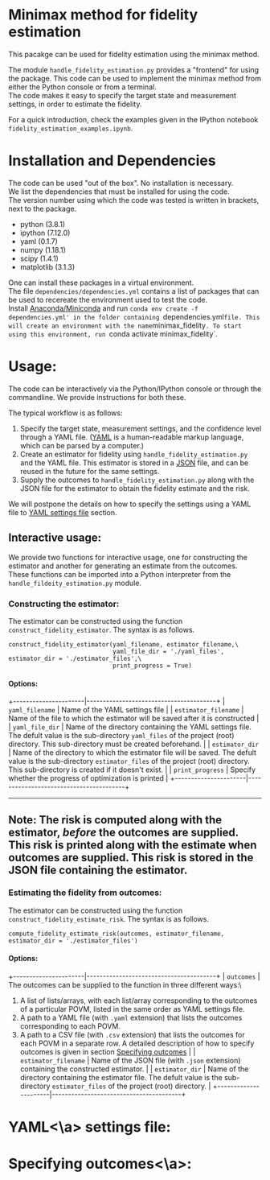 # Minimax method for fidelity estimation

This pacakge can be used for fidelity estimation using the minimax method.

The module `handle_fidelity_estimation.py` provides a "frontend" for using the package. This code can be used to implement the minimax method from either the Python console or from a terminal.\
The code makes it easy to specify the target state and measurement settings, in order to estimate the fidelity.

For a quick introduction, check the examples given in the IPython notebook `fidelity_estimation_examples.ipynb`.

# Installation and Dependencies
The code can be used "out of the box". No installation is necessary.\
We list the dependencies that must be installed for using the code.\
The version number using which the code was tested is written in brackets, next to the package.

- python (3.8.1)
- ipython (7.12.0)
- yaml (0.1.7)
- numpy (1.18.1)
- scipy (1.4.1)
- matplotlib (3.1.3)

One can install these packages in a virtual environment.\
The file `dependencies/dependencies.yml` contains a list of packages that can be used to recereate the environment used to test the code.\
Install [Anaconda/Miniconda](https://conda.io/projects/conda/en/latest/index.html) and run `conda env create -f dependencies.yml' in the folder containing `dependencies.yml` file.
This will create an environment with the name `minimax_fidelity`. To start using this environment, run `conda activate minimax_fidelity`.

# Usage:
The code can be interactively via the Python/IPython console or through the commandline. We provide instructions for both these.

The typical workflow is as follows:
1. Specify the target state, measurement settings, and the confidence level through a YAML file. ([YAML](https://pyyaml.org/) is a human-readable markup language, which can be parsed by a computer.)
2. Create an estimator for fidelity using `handle_fidelity_estimation.py` and the YAML file. This estimator is stored in a [JSON](https://www.json.org/json-en.html) file, and can be reused in the future for the same settings.
3. Supply the outcomes to `handle_fidelity_estimation.py` along with the JSON file for the estimator to obtain the fidelity estimate and the risk.

We will postpone the details on how to specify the settings using a YAML file to [YAML settings file](#yaml) section.

## Interactive usage:
We provide two functions for interactive usage, one for constructing the estimator and another for generating an estimate from the outcomes.\
These functions can be imported into a Python interpreter from the `handle_fildeity_estimation.py` module.

### Constructing the estimator:
The estimator can be constructed using the function `construct_fidelity_estimator`. The syntax is as follows.

```
construct_fidelity_estimator(yaml_filename, estimator_filename,\
                             yaml_file_dir = './yaml_files', estimator_dir = './estimator_files',\
                             print_progress = True)
```

#### Options:
+----------------------|----------------------------------------+
| `yaml_filename` | Name of the YAML settings file |
| `estimator_filename` | Name of the file to which the estimator will be saved after it is constructed |
| `yaml_file_dir` | Name of the directory containing the YAML settings file. The defult value is the sub-directory `yaml_files` of the project (root) directory. This sub-directory must be created beforehand. |
| `estimator_dir` | Name of the directory to which the estimator file will be saved. The defult value is the sub-directory `estimator_files` of the project (root) directory. This sub-directory is created if it doesn't exist. |
| `print_progress` | Specify whether the progress of optimization is printed |
+----------------------|----------------------------------------+

---------
**Note**: The risk is computed along with the estimator, *before* the outcomes are supplied. This risk is printed along with the estimate when outcomes are supplied. This risk is stored in the JSON file containing the estimator.
---------

### Estimating the fidelity from outcomes:
The estimator can be constructed using the function `construct_fidelity_estimate_risk`. The syntax is as follows.

```
compute_fidelity_estimate_risk(outcomes, estimator_filename, estimator_dir = './estimator_files')
```

#### Options:
+----------------------|----------------------------------------+
| `outcomes` | The outcomes can be supplied to the function in three different ways:\
1. A list of lists/arrays, with each list/array corresponding to the outcomes of a particular POVM, listed in the same order as YAML settings file.
2. A path to a YAML file (with `.yaml` extension) that lists the outcomes corresponding to each POVM.
3. A path to a CSV file (with `.csv` extension) that lists the outcomes for each POVM in a separate row.
A detailed description of how to specify outcomes is given in section [Specifying outcomes](#outcomes) |
| `estimator_filename` | Name of the JSON file (with `.json` extension) containing the constructed estimator. |
| `estimator_dir` | Name of the directory containing the estimator file. The defult value is the sub-directory `estimator_files` of the project (root) directory. |
+----------------------|----------------------------------------+

# <a name="yaml">YAML<\a> settings file:

# Specifying <a name="outcomes">outcomes<\a>:
